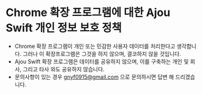 # Chrome 확장 프로그램에 대한 Ajou Swift 개인 정보 보호 정책

* Chrome 확장 프로그램이 개인 또는 민감한 사용자 데이터를 처리한다고 생각합니다. 그러나 이 확장프로그램은 그것을 하지 않으며, 결코하지 않을 것입니다.
* Ajou Swift 확장 프로그램은 데이터를 공유하지 않으며, 이를 구축하는 개인 및 회사, 그리고 타사 와도 공유하지 않습니다.
* 문의사항이 있는 경우 gnyf0915@gmail.com 으로 문의하시면 답변 해 드리겠습니다.
